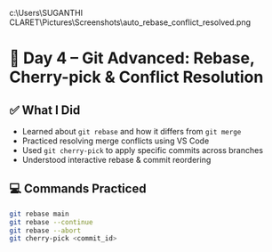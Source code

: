 c:\Users\SUGANTHI CLARET\Pictures\Screenshots\auto_rebase_conflict_resolved.png
# 🚀 Day 4 – Git Advanced: Rebase, Cherry-pick & Conflict Resolution

## ✅ What I Did

- Learned about `git rebase` and how it differs from `git merge`
- Practiced resolving merge conflicts using VS Code
- Used `git cherry-pick` to apply specific commits across branches
- Understood interactive rebase & commit reordering

## 💻 Commands Practiced

```bash
git rebase main
git rebase --continue
git rebase --abort
git cherry-pick <commit_id>
